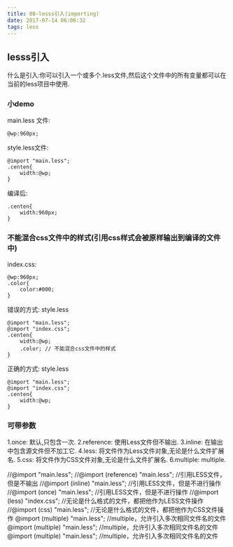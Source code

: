 ```yaml
---
title: 08-lesss引入(importing)
date: 2017-07-14 06:06:32
tags: less
---
```

## lesss引入
什么是引入:你可以引入一个或多个.less文件,然后这个文件中的所有变量都可以在当前的less项目中使用.
<!-- more -->
### 小demo
main.less 文件:
```
@wp:960px;
```

style.less文件:
```
@import "main.less";
.centen{
    width:@wp;
}
```

编译后:
```
.centen{
    width:960px;
}
```

### 不能混合css文件中的样式(引用css样式会被原样输出到编译的文件中)
index.css:
```
@wp:960px;
.color{
    color:#000;
}
```

错误的方式:
style.less
```
@import "main.less";
@import "index.css";
.centen{
    width:@wp;
    .color; // 不能混合css文件中的样式
}
```

正确的方式:
style.less
```
@import "main.less";
@import "index.css";
.centen{
    width:@wp;
}
```

### 可带参数
1.once: 默认,只包含一次.
2.reference: 使用Less文件但不输出.
3.inline: 在输出中包含源文件但不加工它.
4.less: 将文件作为Less文件对象,无论是什么文件扩展名.
5.css: 将文件作为CSS文件对象,无论是什么文件扩展名.
6.multiple: multiple.

//@import "main.less";
//@import (reference) "main.less";  //引用LESS文件，但是不输出
//@import (inline) "main.less";  //引用LESS文件，但是不进行操作
//@import (once) "main.less";  //引用LESS文件，但是不进行操作
//@import (less) "index.css";  //无论是什么格式的文件，都把他作为LESS文件操作
//@import (css) "main.less";  //无论是什么格式的文件，都把他作为CSS文件操作
@import (multiple) "main.less";  //multiple，允许引入多次相同文件名的文件
@import (multiple) "main.less";  //multiple，允许引入多次相同文件名的文件
@import (multiple) "main.less";  //multiple，允许引入多次相同文件名的文件